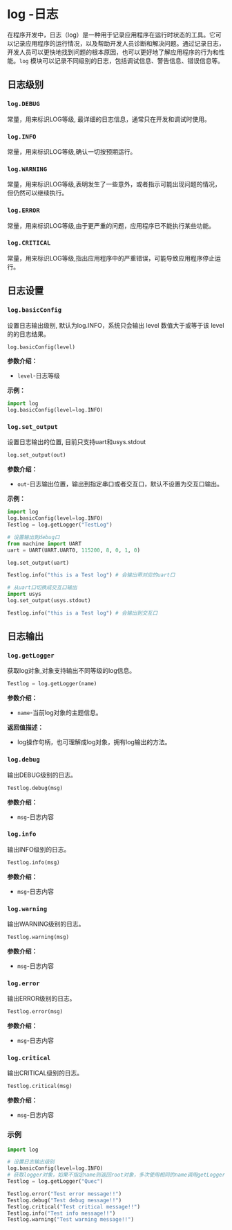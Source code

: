 # log -日志

在程序开发中，日志（log）是一种用于记录应用程序在运行时状态的工具。它可以记录应用程序的运行情况，以及帮助开发人员诊断和解决问题。通过记录日志，开发人员可以更快地找到问题的根本原因，也可以更好地了解应用程序的行为和性能。`log` 模块可以记录不同级别的日志，包括调试信息、警告信息、错误信息等。



## 日志级别

### `log.DEBUG`

常量，用来标识LOG等级, 最详细的日志信息，通常只在开发和调试时使用。

### `log.INFO`

常量，用来标识LOG等级,确认一切按预期运行。

### `log.WARNING`

常量，用来标识LOG等级,表明发生了一些意外，或者指示可能出现问题的情况，但仍然可以继续执行。

### `log.ERROR`

常量，用来标识LOG等级,由于更严重的问题，应用程序已不能执行某些功能。

### `log.CRITICAL`

常量，用来标识LOG等级,指出应用程序中的严重错误，可能导致应用程序停止运行。

## 日志设置

### `log.basicConfig`

设置日志输出级别, 默认为log.INFO，系统只会输出 level 数值大于或等于该 level 的的日志结果。

```python
log.basicConfig(level)
```

**参数介绍：**

- `level`-日志等级

**示例：**

```python
import log
log.basicConfig(level=log.INFO)
```

### `log.set_output`

设置日志输出的位置, 目前只支持uart和usys.stdout

```python
log.set_output(out)
```

**参数介绍：**

- `out`-日志输出位置，输出到指定串口或者交互口，默认不设置为交互口输出。

**示例：**

```python
import log
log.basicConfig(level=log.INFO)
Testlog = log.getLogger("TestLog")

# 设置输出到debug口
from machine import UART
uart = UART(UART.UART0, 115200, 8, 0, 1, 0)

log.set_output(uart)

Testlog.info("this is a Test log") # 会输出带对应的uart口

# 从uart口切换成交互口输出
import usys
log.set_output(usys.stdout)

Testlog.info("this is a Test log") # 会输出到交互口
```

## 日志输出

### `log.getLogger`

获取log对象,对象支持输出不同等级的log信息。

```python
Testlog = log.getLogger(name)
```

**参数介绍：**

- `name`-当前log对象的主题信息。

**返回值描述：**

- log操作句柄，也可理解成log对象，拥有log输出的方法。

### `log.debug`

输出DEBUG级别的日志。

```python
Testlog.debug(msg)
```

**参数介绍：**

- `msg`-日志内容

### `log.info`

输出INFO级别的日志。

```python
Testlog.info(msg)
```

**参数介绍：**

- `msg`-日志内容

### `log.warning`

输出WARNING级别的日志。

```python
Testlog.warning(msg)
```

**参数介绍：**

- `msg`-日志内容

### `log.error`

输出ERROR级别的日志。

```python
Testlog.error(msg)
```

**参数介绍：**

- `msg`-日志内容

### `log.critical`

输出CRITICAL级别的日志。

```python
Testlog.critical(msg)
```

**参数介绍：**

- `msg`-日志内容

### 示例

```python
import log

# 设置日志输出级别
log.basicConfig(level=log.INFO)
# 获取logger对象，如果不指定name则返回root对象，多次使用相同的name调用getLogger方法返回同一个logger对象
Testlog = log.getLogger("Quec")

Testlog.error("Test error message!!")
Testlog.debug("Test debug message!!")
Testlog.critical("Test critical message!!")
Testlog.info("Test info message!!")
Testlog.warning("Test warning message!!")
```




